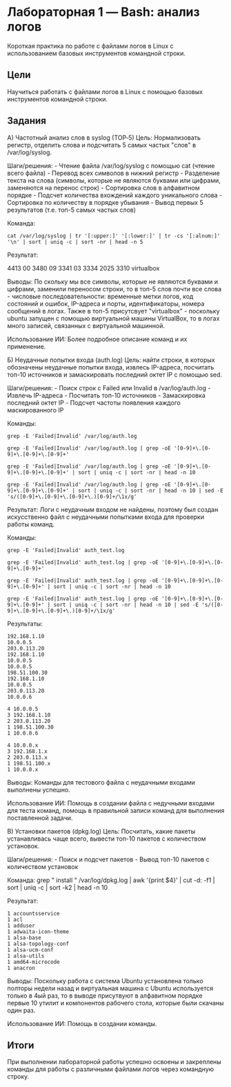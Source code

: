 # Лабораторная 1 — Bash: анализ логов
Короткая практика по работе с файлами логов в Linux с использованием базовых инструментов командной строки.

## Цели
Научиться работать с файлами логов в Linux с помощью базовых инструментов командной строки.

## Задания

А) Частотный анализ слов в syslog (TOP‑5)
Цель: Нормализовать регистр, отделить слова и подсчитать 5 самых частых "слов" в /var/log/syslog.

Шаги/решения:
    - Чтение файла /var/log/syslog с помощью cat (чтение всего файла)
    - Перевод всех символов в нижний регистр
    - Разделение текста на слова (символы, которые не являются буквами или цифрами, заменяются на перенос строк)
    - Сортировка слов в алфавитном порядке
    - Подсчет количества вхождений каждого уникального слова
    - Сортировка по количеству в порядке убывания
    - Вывод первых 5 результатов (т.е. топ-5 самых частых слов)
    
Команда:

    cat /var/log/syslog | tr '[:upper:]' '[:lower:]' | tr -cs '[:alnum:]' '\n' | sort | uniq -c | sort -nr | head -n 5
  
Результат:

   4413 00
   3480 09
   3341 03
   3334 2025
   3310 virtualbox
    
Выводы:
   По скольку мы все символы, которые не являются буквами и цифрами, заменили переносом строки, то в топ-5 слов почти все слова - числовые последовательности: временные метки логов, код состояний и ошибок, IP-адреса и порты, идентификаторы, номера сообщений в логах. Также в топ-5 присутсвует "virtualbox" - поскольку ubuntu запущен с помощью виртуальной машины VirtualBox, то в логах много записей, связанных с виртуальной машинной.
    
Использование ИИ:
    Более подробное описание команд и их применение.
    
Б) Неудачные попытки входа (auth.log)
Цель: найти строки, в которых обозначены неудачные попытки входа, извлесь IP-адреса, посчитать топ-10 источников и замаскировать последний октет IP с помощью sed.

Шаги/решения:
    - Поиск строк с Failed или Invalid в /var/log/auth.log
    - Извлечь IP-адреса
    - Посчитать топ-10 источников
    - Замаскировка последний октет IP
    - Подсчет частоты появления каждого маскированного IP

Команды:

    grep -E 'Failed|Invalid' /var/log/auth.log

    grep -E 'Failed|Invalid' /var/log/auth.log | grep -oE '[0-9]+\.[0-9]+\.[0-9]+\.[0-9]+'

    grep -E 'Failed|Invalid' /var/log/auth.log | grep -oE '[0-9]+\.[0-9]+\.[0-9]+\.[0-9]+' | sort | uniq -c | sort -nr | head -n 10

    grep -E 'Failed|Invalid' /var/log/auth.log | grep -oE '[0-9]+\.[0-9]+\.[0-9]+\.[0-9]+' | sort | uniq -c | sort -nr | head -n 10 | sed -E 's/([0-9]+\.[0-9]+\.[0-9]+\.)[0-9]+/\1x/g'

Результат:
    Логи с неудачным входом не найдены, поэтому был создан искусственно файл с неудачными попытками входа для проверки работы команд. 
    
Команды:

    grep -E 'Failed|Invalid' auth_test.log

    grep -E 'Failed|Invalid' auth_test.log | grep -oE '[0-9]+\.[0-9]+\.[0-9]+\.[0-9]+'

    grep -E 'Failed|Invalid' auth_test.log | grep -oE '[0-9]+\.[0-9]+\.[0-9]+\.[0-9]+' | sort | uniq -c | sort -nr | head -n 10

    grep -E 'Failed|Invalid' auth_test.log | grep -oE '[0-9]+\.[0-9]+\.[0-9]+\.[0-9]+' | sort | uniq -c | sort -nr | head -n 10 | sed -E 's/([0-9]+\.[0-9]+\.[0-9]+\.)[0-9]+/\1x/g'

Результаты:

    192.168.1.10
    10.0.0.5
    203.0.113.20
    192.168.1.10
    10.0.0.5
    10.0.0.5
    198.51.100.30
    192.168.1.10
    10.0.0.5
    203.0.113.20
    10.0.0.6

    4 10.0.0.5
    3 192.168.1.10
    2 203.0.113.20
    1 198.51.100.30
    1 10.0.0.6

    4 10.0.0.x
    3 192.168.1.x
    2 203.0.113.x
    1 198.51.100.x
    1 10.0.0.x
   
Выводы:
    Команды для тестового файла с неудачными входами выполнены успешно.
    
Использование ИИ:
    Помощь в создании файла с недучными входами для теста команд, помощь в правильной записи команд для выполнения поставленной задачи.
    
В) Установки пакетов (dpkg.log)
Цель: Посчитать, какие пакеты устанавливась чаще всего, вывести топ-10 пакетов с количеством установок.

Шаги/решения:
     - Поиск и подсчет пакетов
     - Вывод топ-10 пакетов с количеством установок 
    
Команда:
    grep " install " /var/log/dpkg.log | awk '{print $4}' | cut -d: -f1 | sort | uniq -c | sort -k2 | head -n 10
  
Результат:

    1 accountsservice
    1 acl
    1 adduser
    1 adwaita-icon-theme
    1 alsa-base
    1 alsa-topology-conf
    1 alsa-ucm-conf
    1 alsa-utils
    1 amd64-microcode
    1 anacron



Выводы:
    Поскольку работа с система Ubuntu установлена только полторы недели назад и виртуальная машина с Ubuntu используется только в 4ый раз, то в выводе присутвуют в алфавитном порядке первые 10 утилит и компонентов рабочего стола, которые были скачаны один раз.
    
Использование ИИ:
    Помощь в создании команды.

## Итоги
  При выполнении лабораторной работы успешно освоены и закреплены команды для работы с различными файлами логов через командную строку.

